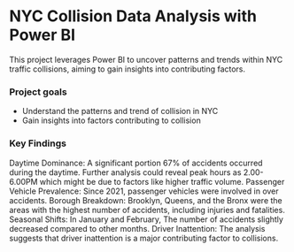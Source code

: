# NYC Collision Data Analysis with Power BI
This project leverages Power BI to uncover patterns and trends within NYC traffic collisions, aiming to gain insights into contributing factors.

### Project goals
- Understand the patterns and trend of collision in NYC
- Gain insights into factors contributing to collision

### Key Findings
Daytime Dominance: A significant portion 67% of accidents occurred during the daytime. Further analysis could reveal peak hours as 2.00-6.00PM which might be due to factors like higher traffic volume.
Passenger Vehicle Prevalence: Since 2021, passenger vehicles were involved in over accidents. 
Borough Breakdown: Brooklyn, Queens, and the Bronx were the areas with the highest number of accidents, including injuries and fatalities. 
Seasonal Shifts: In January and February, The number of accidents slightly decreased compared to other months.
Driver Inattention: The analysis suggests that driver inattention is a major contributing factor to collisions. 
